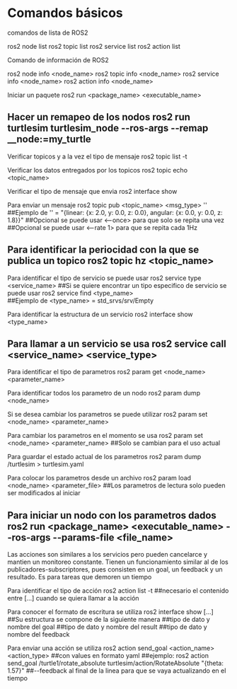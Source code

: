 # Comandos básicos

comandos de lista de ROS2

ros2 node list
ros2 topic list
ros2 service list
ros2 action list

Comando de información de ROS2

ros2 node info <node_name>
ros2 topic info <node_name>
ros2 service info <node_name>
ros2 action info <node_name>

Iniciar un paquete
ros2 run <package_name> <executable_name>

Hacer un remapeo de los nodos 
ros2 run turtlesim turtlesim_node --ros-args --remap __node:=my_turtle
-------------------------------------------------------------------------------
Verificar topicos y a la vez el tipo de mensaje
ros2 topic list -t

Verificar los datos entregados por los topicos
ros2 topic echo <topic_name>

Verificar el tipo de mensaje que envia 
ros2 interface show <msg type>

Para enviar un mensaje 
ros2 topic pub <loop> <topic_name> <msg_type> '<args>'
##Ejemplo de '<args>' = "{linear: {x: 2.0, y: 0.0, z: 0.0}, angular: {x: 0.0, y: 0.0, z: 1.8}}"
##Opcional se puede usar <--once> para que solo se repita una vez
##Opcional se puede usar <--rate 1> para que se repita cada 1Hz

Para identificar la periocidad con la que se publica un topico
ros2 topic hz <topic_name>
-------------------------------------------------------------------------------
Para identificar el tipo de servicio se puede usar
ros2 service type <service_name>
##Si se quiere encontrar un tipo especifico de servicio se puede usar
ros2 service find <type_name>	
##Ejemplo de <type_name> = std_srvs/srv/Empty

Para identificar la estructura de un servicio
ros2 interface show <type_name>

Para llamar a un servicio se usa
ros2 service call <service_name> <service_type> <arguments>
-------------------------------------------------------------------------------
Para identificar el tipo de parametros
ros2 param get <node_name> <parameter_name>

Para identificar todos los parametro de un nodo
ros2 param dump <node_name>	

Si se desea cambiar los parametros se puede utilizar
ros2 param set <node_name> <parameter_name> <value>

Para cambiar los parametros en el momento se usa
ros2 param set <node_name> <parameter_name> <value>
##Solo se cambian para el uso actual

Para guardar el estado actual de los parametros
ros2 param dump /turtlesim > turtlesim.yaml

Para colocar los parametros desde un archivo
ros2 param load <node_name> <parameter_file>
##Los parametros de lectura solo pueden ser modificados al iniciar

Para iniciar un nodo con los parametros dados
ros2 run <package_name> <executable_name> --ros-args --params-file <file_name>
-------------------------------------------------------------------------------
Las acciones son similares a los servicios pero pueden cancelarce y mantien un monitoreo constante. Tienen un funcionamiento similar al de los publicadores-subscriptores, pues consisten en un goal, un feedback y un resultado. Es para tareas que demoren un tiempo


Para identificar el tipo de acción 
ros2 action list -t
##necesario el contenido entre [...] cuando se quiera llamar a la acción

Para conocer el formato de escritura se utiliza
ros2 interface show [...]
##Su estructura se compone de la siguiente manera
##tipo de dato y nombre del goal
##tipo de dato y nombre del result
##tipo de dato y nombre del feedback

Para enviar una acción se utiliza
ros2 action send_goal <action_name> <action_type> <values>
##con values en formato yaml
##ejemplo: ros2 action send_goal /turtle1/rotate_absolute turtlesim/action/RotateAbsolute "{theta: 1.57}"
##--feedback al final de la linea para que se vaya actualizando en el tiempo




